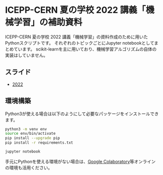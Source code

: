 # ICEPP-CERN 夏の学校 2022 講義「機械学習」の補助資料
ICEPP-CERN 夏の学校 2022 講義「機械学習」の資料作成のために用いたPythonスクリプトです。
それぞれのトピックごとにJupyter notebookとしてまとめています。
scikit-learnを主に用いており、機械学習アルゴリズムの自体の実装はしていません。

## スライド
- [2022](https://drive.google.com/file/d/1-PYq3lpSYl5JblePFCcZHjxRadZUHeNo)

## 環境構築
Python3が使える場合は以下のようにして必要なパッケージをインストールできます。
```bash
python3 -m venv env
source env/bin/activate
pip install --upgrade pip
pip install -r requirements.txt

jupyter notebook
```

手元にPythonを使える環境がない場合は、[Google Colaboratory](https://colab.research.google.com/)等オンラインの環境も活用ください。

